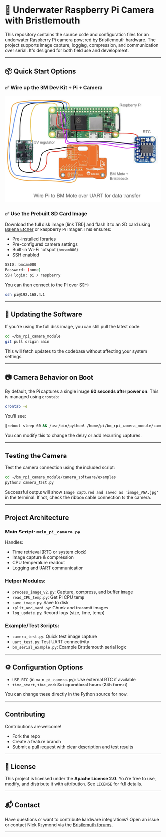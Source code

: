 # 🐠 Underwater Raspberry Pi Camera with Bristlemouth

This repository contains the source code and configuration files for an underwater Raspberry Pi camera powered by Bristlemouth hardware. The project supports image capture, logging, compression, and communication over serial. It's designed for both field use and development.

---

## 📦 Quick Start Options

### ✅ Wire up the BM Dev Kit + Pi + Camera
![Wiring Diagram](camera_software/wiring_diagram.png)

### ✅ Use the Prebuilt SD Card Image 

Download the full disk image [link TBD] and flash it to an SD card using [Balena Etcher](https://etcher.balena.io/) or Raspberry Pi Imager. This ensures:

- Pre-installed libraries
- Pre-configured camera settings
- Built-in Wi-Fi hotspot (`bmcam000`)
- SSH enabled

```bash
SSID: bmcam000
Password: (none)
SSH login: pi / raspberry
```

You can then connect to the Pi over SSH:
```bash
ssh pi@192.168.4.1
```

---

## 🔄 Updating the Software

If you're using the full disk image, you can still pull the latest code:

```bash
cd ~/bm_rpi_camera_module
git pull origin main
```

This will fetch updates to the codebase without affecting your system settings.

---

## 📷 Camera Behavior on Boot

By default, the Pi captures a single image **60 seconds after power on**. This is managed using `crontab`:

```bash
crontab -e
```

You’ll see:
```bash
@reboot sleep 60 && /usr/bin/python3 /home/pi/bm_rpi_camera_module/camera_software/main_pi_camera.py
```

You can modify this to change the delay or add recurring captures.

---

## Testing the Camera

Test the camera connection using the included script:

```bash
cd ~/bm_rpi_camera_module/camera_software/examples
python3 camera_test.py
```

Successful output will show `Image captured and saved as 'image_VGA.jpg'` in the terminal. If not, check the ribbon cable connection to the camera.

---

## Project Architecture

### Main Script: `main_pi_camera.py`
Handles:
- Time retrieval (RTC or system clock)
- Image capture & compression
- CPU temperature readout
- Logging and UART communication

### Helper Modules:
- `process_image_v2.py`: Capture, compress, and buffer image
- `read_CPU_temp.py`: Get Pi CPU temp
- `save_image.py`: Save to disk
- `split_and_send.py`: Chunk and transmit images
- `log_update.py`: Record logs (size, time, temp)

### Example/Test Scripts:
- `camera_test.py`: Quick test image capture
- `uart_test.py`: Test UART connectivity
- `bm_serial_example.py`: Example Bristlemouth serial logic

---

## ⚙️ Configuration Options

- `USE_RTC` (in `main_pi_camera.py`): Use external RTC if available
- `time_start`, `time_end`: Set operational hours (24h format)

You can change these directly in the Python source for now.

---

## Contributing

Contributions are welcome!

- Fork the repo
- Create a feature branch
- Submit a pull request with clear description and test results

---

## 📄 License

This project is licensed under the **Apache License 2.0**. You’re free to use, modify, and distribute it with attribution. See [`LICENSE`](LICENSE) for full details.

---

## 📬 Contact

Have questions or want to contribute hardware integrations? Open an issue or contact Nick Raymond via the [Bristlemuth forums](https://bristlemouth.discourse.group/).

---

